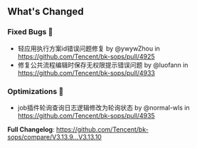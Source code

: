 <!-- Release notes generated using configuration in .github/release.yml at master -->

## What's Changed

### Fixed Bugs 👾
* 轻应用执行方案id错误问题修复 by @ywywZhou in https://github.com/Tencent/bk-sops/pull/4925
* 修复公共流程编辑时保存无权限提示错误问题 by @luofann in https://github.com/Tencent/bk-sops/pull/4933

### Optimizations 🦾
* job插件轮询查询日志逻辑修改为轮询状态 by @normal-wls in https://github.com/Tencent/bk-sops/pull/4935


**Full Changelog**: https://github.com/Tencent/bk-sops/compare/V3.13.9...V3.13.10